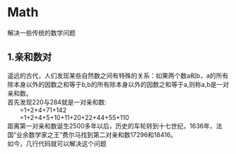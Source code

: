 # Math
解决一些传统的数学问题
## 1.亲和数对
遥远的古代，人们发现某些自然数之间有特殊的关系：如果两个数a和b，a的所有除本身以外的因数之和等于b,b的所有除本身以外的因数之和等于a,则称a,b是一对亲和数。<br>
首先发现220与284就是一对亲和数:<br>
&emsp;&emsp;=1+2+4+71+142<br>
&emsp;&emsp;=1+2+4+5+10+11+20+22+44+55+110<br>
距离第一对亲和数诞生2500多年以后，历史的车轮转到十七世纪，1636年，法国“业余数学家之王”费尔马找到第二对亲和数17296和18416。<br>
如今，几行代码就可以解决这个问题<br>

